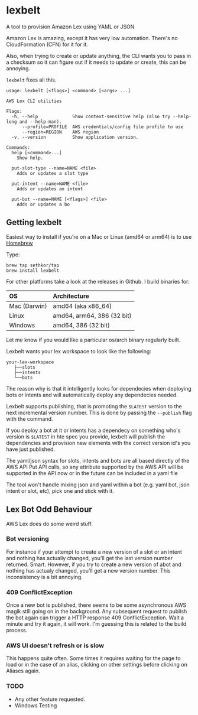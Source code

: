 # lexbelt
A tool to provision Amazon Lex using YAML or JSON

Amazon Lex is amazing, except it has very low automation.  There's no CloudFormation (CFN) for it for it.

Also, when trying to create or update anything, the CLI wants you to pass in a checksum so it can figure out if it needs to update or create, this can be annoying.

`lexbelt` fixes all this.

```
usage: lexbelt [<flags>] <command> [<args> ...]

AWS Lex CLI utilities

Flags:
  -h, --help             Show context-sensitive help (also try --help-long and --help-man).
      --profile=PROFILE  AWS credentials/config file profile to use
      --region=REGION    AWS region
  -v, --version          Show application version.

Commands:
  help [<command>...]
    Show help.

  put-slot-type --name=NAME <file>
    Adds or updates a slot type

  put-intent --name=NAME <file>
    Adds or updates an intent

  put-bot --name=NAME [<flags>] <file>
    Adds or updates a bo
```
## Getting lexbelt
Easiest way to install if you're on a Mac or Linux (amd64 or arm64)  is to use [Homebrew](https://brew.sh/)

Type:

```
brew tap sethkor/tap
brew install lexbelt
```

For other platforms take a look at the releases in Github.  I build binaries for:

|OS            | Architecture                           |
|:------------ |:-------------------------------------- |
|Mac (Darwin)  | amd64 (aka x86_64)                     |
|Linux         | amd64, arm64, 386 (32 bit) |
|Windows       | amd64, 386 (32 bit)                   |

Let me know if you would like a particular os/arch binary regularly built.

Lexbelt wants your lex workspace to look like the following:

```
your-lex-workspace
   ├──slots
   ├──intents
   └──bots

```
The reason why is that it intelligently looks for dependecies when deploying bots or intents and will automatically
deploy any dependecies needed.

Lexbelt supports publishing, that is promoting the `$LATEST` version to the next incremental version number.  This is
done by passing the `--publish` flag with the command.

If you deploy a bot at it or intents has a dependecy on something who's version is `$LATEST` in hte spec you provide,
lexbelt will publish the dependencies and provision new elements with the correct version id's you have just published.

The yaml/json syntax for slots, intents and bots are all based directly of the AWS API Put API calls, so any attribute 
supported by the AWS API will be supported in the API now or in the future can be included in a yaml file

The tool won't handle mixing json and yaml within a bot (e.g. yaml bot, json intent or slot, etc), pick one and stick with it.

## Lex Bot Odd Behaviour
AWS Lex does do some weird stuff.

### Bot versioning
For instance if your attempt to create a new version of a slot or an intent and
nothing has actually changed, you'll get the last version number returned.  Smart.  However, if you try to create a new
version of abot and nothing has actualy changed, you'll get a new version number.  This inconsistency is a bit annoying. 

### 409 ConflictException
Once a new bot is published, there seems to be some asynchronous AWS magik still going on in the background.  Any 
subsequent request to publish the bot again can trigger a HTTP response 409 ConflictException.  Wait a minute and try it
again, it will work. I'm guessing this is related to the build process.

### AWS UI doesn't refresh or is slow
This happens quite often.  Some times it requires waiting for the page to load or in the case of an alias, clicking on
other settings before clicking on Aliases again.

### TODO
* Any other feature requested.
* Windows Testing